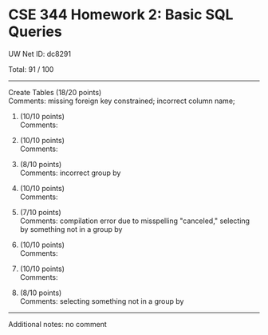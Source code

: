 # CSE 344 Homework 2: Basic SQL Queries

UW Net ID: dc8291

Total: 91
 / 100

---

Create Tables (18/20 points)  
   Comments: missing foreign key constrained; incorrect column name;  

1. (10/10 points)  
   Comments: 

2. (10/10 points)  
   Comments: 

3. (8/10 points)  
   Comments: incorrect group by

4. (10/10 points)  
   Comments: 

5. (7/10 points)  
   Comments: compilation error due to misspelling "canceled," selecting by something not in a group by

6. (10/10 points)  
   Comments: 

7. (10/10 points)  
   Comments: 

8. (8/10 points)  
   Comments: selecting something not in a group by


---

Additional notes: no comment
